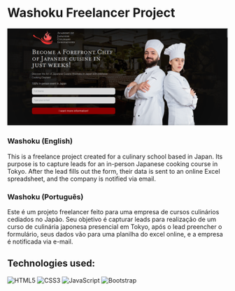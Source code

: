 # Washoku Freelancer Project

![Home page](img/markdownPhoto.png "Home Page")
### Washoku (English)

This is a freelance project created for a culinary school based in Japan. Its purpose is to capture leads for an in-person Japanese cooking course in Tokyo. After the lead fills out the form, their data is sent to an online Excel spreadsheet, and the company is notified via email.

### Washoku (Português)

Este é um projeto freelancer feito para uma empresa de cursos culinários cediados no Japão. Seu objetivo é capturar leads para realização de um curso de culinária japonesa presencial em Tokyo, após o lead preencher o formulário, seus dados vão para uma planilha do excel online, e a empresa é notificada via e-mail. 

## Technologies used:
![HTML5](https://img.shields.io/badge/HTML5-E34F26?style=for-the-badge&logo=html5&logoColor=white)
![CSS3](https://img.shields.io/badge/CSS3-1572B6?style=for-the-badge&logo=css3&logoColor=white)
![JavaScript](https://img.shields.io/badge/JavaScript-F7DF1E?style=for-the-badge&logo=javascript&logoColor=black)
![Bootstrap](https://img.shields.io/badge/Bootstrap-563D7C?style=for-the-badge&logo=bootstrap&logoColor=white)
